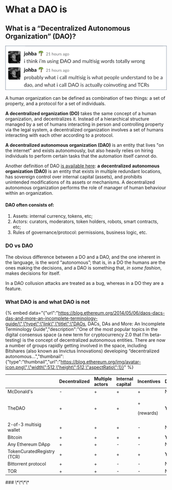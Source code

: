# What a DAO is

## What is a “Decentralized Autonomous Organization” \(DAO\)?

![Johann Barbie, Parseclabs.org](../.gitbook/assets/153890270935383106.png)

A human organization can be defined as combination of two things: a set of property, and a protocol for a set of individuals.

**A decentralized organization \(DO\)** takes the same concept of a human organization, and decentralizes it. Instead of a hierarchical structure managed by a set of humans interacting in person and controlling property via the legal system, a decentralized organization involves a set of humans interacting with each other according to a protocol.

**A decentralized autonomous organization \(DAO\)** is an entity that lives "on the internet" and exists autonomously, but also heavily relies on hiring individuals to perform certain tasks that the automation itself cannot do.

Another definition of DAO [is available here](https://docs.google.com/document/d/1Oghfq1VFfGvScxzNWD14vNg_fEAC8HVrfVVVU3Al-gA/edit): **a decentralized autonomous organization \(DAO\)** is an entity that exists in multiple redundant locations, has sovereign control over internal capital \(assets\), and prohibits unintended modifications of its assets or mechanisms. A decentralized autonomous organization performs the role of manager of human behaviour within an organization.

#### DAO often consists of:

1. Assets: internal currency, tokens, etc;
2. Actors: curators, moderators, token holders, robots, smart contracts, etc;
3. Rules of governance/protocol: permissions, business logic, etc.

### DO vs DAO

The obvious difference between a DO and a DAO, and the one inherent in the language, is the word “autonomous”; that is, in a DO the humans are the ones making the decisions, and a DAO is something that, _in some fashion_, makes decisions for itself.    
  
In a DAO collusion attacks are treated as a bug, whereas in a DO they are a feature.

### What DAO is and what DAO is not

{% embed data="{\"url\":\"https://blog.ethereum.org/2014/05/06/daos-dacs-das-and-more-an-incomplete-terminology-guide/\",\"type\":\"link\",\"title\":\"DAOs, DACs, DAs and More: An Incomplete Terminology Guide\",\"description\":\"One of the most popular topics in the digital consensus space \(a new term for cryptocurrency 2.0 that I’m beta-testing\) is the concept of decentralized autonomous entities. There are now a number of groups rapidly getting involved in the space, including Bitshares \(also known as Invictus Innovations\) developing “decentralized autonomous...\",\"thumbnail\":{\"type\":\"thumbnail\",\"url\":\"https://blog.ethereum.org/img/avatar-icon.png\",\"width\":512,\"height\":512,\"aspectRatio\":1}}" %}

<table>
  <thead>
    <tr>
      <th style="text-align:left"></th>
      <th style="text-align:left">Decentralized</th>
      <th style="text-align:left">Multiple actors</th>
      <th style="text-align:left">Internal capital</th>
      <th style="text-align:left">Incentives</th>
      <th style="text-align:left">DAO?</th>
    </tr>
  </thead>
  <tbody>
    <tr>
      <td style="text-align:left">McDonald's</td>
      <td style="text-align:left">-</td>
      <td style="text-align:left">+</td>
      <td style="text-align:left">+</td>
      <td style="text-align:left">+</td>
      <td style="text-align:left">No</td>
    </tr>
    <tr>
      <td style="text-align:left">TheDAO</td>
      <td style="text-align:left">+</td>
      <td style="text-align:left">+</td>
      <td style="text-align:left">+</td>
      <td style="text-align:left">
        <p>+</p>
        <p>(rewards)</p>
      </td>
      <td style="text-align:left"><b>Yes</b>
      </td>
    </tr>
    <tr>
      <td style="text-align:left">2-of-3 multisig wallet</td>
      <td style="text-align:left">+</td>
      <td style="text-align:left">+</td>
      <td style="text-align:left">+</td>
      <td style="text-align:left">-</td>
      <td style="text-align:left">No</td>
    </tr>
    <tr>
      <td style="text-align:left">Bitcoin</td>
      <td style="text-align:left">+</td>
      <td style="text-align:left">+</td>
      <td style="text-align:left">+</td>
      <td style="text-align:left">+</td>
      <td style="text-align:left"><b>Yes</b>
      </td>
    </tr>
    <tr>
      <td style="text-align:left">Any Ethereum DApp</td>
      <td style="text-align:left">+</td>
      <td style="text-align:left">+</td>
      <td style="text-align:left">-</td>
      <td style="text-align:left">-</td>
      <td style="text-align:left">No</td>
    </tr>
    <tr>
      <td style="text-align:left">TokenCuratedRegistry (TCR)</td>
      <td style="text-align:left">+</td>
      <td style="text-align:left">+</td>
      <td style="text-align:left">+</td>
      <td style="text-align:left">+</td>
      <td style="text-align:left"><b>Yes</b>
      </td>
    </tr>
    <tr>
      <td style="text-align:left">Bittorrent protocol</td>
      <td style="text-align:left">+</td>
      <td style="text-align:left">+</td>
      <td style="text-align:left">-</td>
      <td style="text-align:left">-</td>
      <td style="text-align:left">No</td>
    </tr>
    <tr>
      <td style="text-align:left">TOR</td>
      <td style="text-align:left">+</td>
      <td style="text-align:left">+</td>
      <td style="text-align:left">-</td>
      <td style="text-align:left">-</td>
      <td style="text-align:left">No</td>
    </tr>
  </tbody>
</table>### \*\*\*\*

